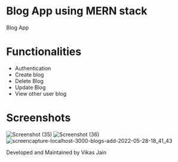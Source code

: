 # Blog App using MERN stack
Blog App 

# Functionalities 
- Authentication 
- Create blog
- Delete Blog
- Update Blog
- View other user blog

# Screenshots
![Screenshot (35)](https://user-images.githubusercontent.com/67452985/172217325-4378400e-60a0-4364-aadb-89e900886a1c.png)
![Screenshot (36)](https://user-images.githubusercontent.com/67452985/172217368-76264e6e-8373-484d-9cd0-3af5920754b1.png)
![screencapture-localhost-3000-blogs-add-2022-05-28-18_41_43](https://user-images.githubusercontent.com/67452985/172217649-238abde0-1b29-40fe-a46e-1b5bb03678c8.png)

Developed and Maintained by Vikas Jain
